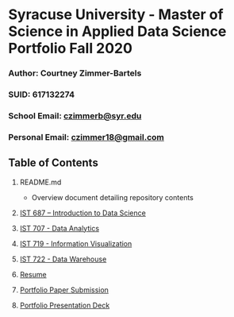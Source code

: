 # Syracuse University - Master of Science in Applied Data Science Portfolio Fall 2020

### Author: Courtney Zimmer-Bartels
### SUID: 617132274
### School Email: czimmerb@syr.edu
### Personal Email: czimmer18@gmail.com

## Table of Contents
1. README.md
    - Overview document detailing repository contents
    
2. [IST 687 – Introduction to Data Science](https://github.com/czimmerb/Masters_Portfolio/tree/main/IST687_IntroDataScience)

3. [IST 707 - Data Analytics](https://github.com/czimmerb/Masters_Portfolio/tree/main/IST707_DataAnalytics)

4. [IST 719 - Information Visualization](https://github.com/czimmerb/Masters_Portfolio/tree/main/IST719_InformationVisualization)

5. [IST 722 - Data Warehouse](https://github.com/czimmerb/Masters_Portfolio/tree/main/IST722_DataWarehouse)

6. [Resume](https://github.com/czimmerb/Masters_Portfolio/blob/main/CourtneyZimmer_Resume.pdf)

7. [Portfolio Paper Submission](https://github.com/czimmerb/Masters_Portfolio/blob/main/CourtneyZimmer_PortfolioSubmission.pdf)

8. [Portfolio Presentation Deck](https://github.com/czimmerb/Masters_Portfolio/blob/main/CourtneyZimmer_PresentationDeck.pptx)
